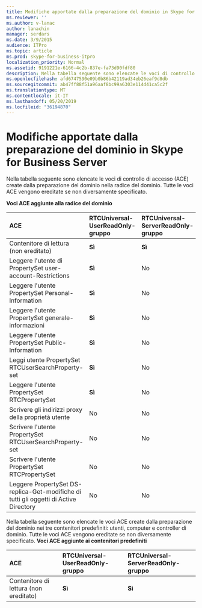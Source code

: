 ```yaml
---
title: Modifiche apportate dalla preparazione del dominio in Skype for Business Server
ms.reviewer: ''
ms.author: v-lanac
author: lanachin
manager: serdars
ms.date: 3/9/2015
audience: ITPro
ms.topic: article
ms.prod: skype-for-business-itpro
localization_priority: Normal
ms.assetid: 9191221e-6166-4c2b-837e-fa73d90fdf80
description: Nella tabella seguente sono elencate le voci di controllo di accesso (ACE) create dalla preparazione del dominio nella radice del dominio. Tutte le voci ACE vengono ereditate se non diversamente specificato.
ms.openlocfilehash: afd6747590e09b0b86b42119ad34eb26eaf9d8db
ms.sourcegitcommit: ab47ff88f51a96aaf8bc99a6303e114d41ca5c2f
ms.translationtype: MT
ms.contentlocale: it-IT
ms.lasthandoff: 05/20/2019
ms.locfileid: "36194870"
---
```

# <a name="changes-made-by-domain-preparation-in-skype-for-business-server"></a>Modifiche apportate dalla preparazione del dominio in Skype for Business Server
 
Nella tabella seguente sono elencate le voci di controllo di accesso (ACE) create dalla preparazione del dominio nella radice del dominio. Tutte le voci ACE vengono ereditate se non diversamente specificato.
  
**Voci ACE aggiunte alla radice del dominio**

|**ACE**|**RTCUniversal-UserReadOnly-gruppo**|**RTCUniversal-ServerReadOnly-gruppo**|**RTCUniversal-UserAdmins**|**RTCHSUniversal-servizi**|**Utenti autenticati**|
|:-----|:-----|:-----|:-----|:-----|:-----|
|Contenitore di lettura (non ereditato)  <br/> |**Sì** <br/> |**Sì** <br/> |No  <br/> |No  <br/> |No  <br/> |
|Leggere l'utente di PropertySet user-account-Restrictions  <br/> |**Sì** <br/> |No  <br/> |No  <br/> |No  <br/> |No  <br/> |
|Leggere l'utente PropertySet Personal-Information  <br/> |**Sì** <br/> |No  <br/> |No  <br/> |No  <br/> |No  <br/> |
|Leggere l'utente PropertySet generale-informazioni  <br/> |**Sì** <br/> |No  <br/> |No  <br/> |No  <br/> |No  <br/> |
|Leggere l'utente PropertySet Public-Information  <br/> |**Sì** <br/> |No  <br/> |No  <br/> |No  <br/> |No  <br/> |
|Leggi utente PropertySet RTCUserSearchProperty-set  <br/> |**Sì** <br/> |No  <br/> |No  <br/> |No  <br/> |**Sì** <br/> |
|Leggere l'utente PropertySet RTCPropertySet  <br/> |**Sì** <br/> |No  <br/> |No  <br/> |No  <br/> |No  <br/> |
|Scrivere gli indirizzi proxy della proprietà utente  <br/> |No  <br/> |No  <br/> |**Sì** <br/> |No  <br/> |No  <br/> |
|Scrivere l'utente PropertySet RTCUserSearchProperty-set  <br/> |No  <br/> |No  <br/> |**Sì** <br/> |No  <br/> |No  <br/> |
|Scrivere l'utente PropertySet RTCPropertySet  <br/> |No  <br/> |No  <br/> |**Sì** <br/> |No  <br/> |No  <br/> |
|Leggere PropertySet DS-replica-Get-modifiche di tutti gli oggetti di Active Directory  <br/> |No  <br/> |No  <br/> |No  <br/> |**Sì** <br/> |No  <br/> |
   
Nella tabella seguente sono elencate le voci ACE create dalla preparazione del dominio nei tre contenitori predefiniti: utenti, computer e controller di dominio. Tutte le voci ACE vengono ereditate se non diversamente specificato.
**Voci ACE aggiunte ai contenitori predefiniti**

|**ACE**|**RTCUniversal-UserReadOnly-gruppo**|**RTCUniversal-ServerReadOnly-gruppo**|
|:-----|:-----|:-----|
|Contenitore di lettura (non ereditato)  <br/> |**Sì** <br/> |**Sì** <br/> |
   

